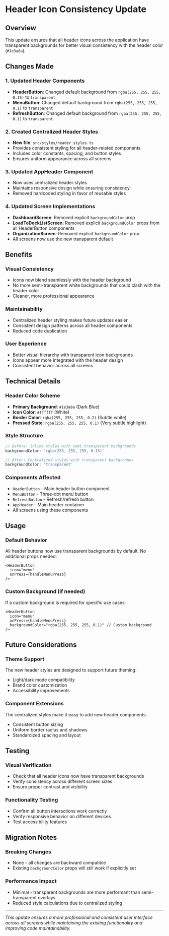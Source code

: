# Header Icon Consistency Update

## Overview
This update ensures that all header icons across the application have transparent backgrounds for better visual consistency with the header color (`#1e3a8a`).

## Changes Made

### 1. Updated Header Components
- **HeaderButton**: Changed default background from `rgba(255, 255, 255, 0.15)` to `transparent`
- **MenuButton**: Changed default background from `rgba(255, 255, 255, 0.1)` to `transparent`
- **RefreshButton**: Changed default background from `rgba(255, 255, 255, 0.1)` to `transparent`

### 2. Created Centralized Header Styles
- **New file**: `src/styles/header.styles.ts`
- Provides consistent styling for all header-related components
- Includes color constants, spacing, and button styles
- Ensures uniform appearance across all screens

### 3. Updated AppHeader Component
- Now uses centralized header styles
- Maintains responsive design while ensuring consistency
- Removed hardcoded styling in favor of reusable styles

### 4. Updated Screen Implementations
- **DashboardScreen**: Removed explicit `backgroundColor` prop
- **LoadToDockListScreen**: Removed explicit `backgroundColor` props from all HeaderButton components
- **OrganizationScreen**: Removed explicit `backgroundColor` prop
- All screens now use the new transparent default

## Benefits

### Visual Consistency
- Icons now blend seamlessly with the header background
- No more semi-transparent white backgrounds that could clash with the header color
- Cleaner, more professional appearance

### Maintainability
- Centralized header styling makes future updates easier
- Consistent design patterns across all header components
- Reduced code duplication

### User Experience
- Better visual hierarchy with transparent icon backgrounds
- Icons appear more integrated with the header design
- Consistent behavior across all screens

## Technical Details

### Header Color Scheme
- **Primary Background**: `#1e3a8a` (Dark Blue)
- **Icon Color**: `#ffffff` (White)
- **Border Color**: `rgba(255, 255, 255, 0.2)` (Subtle white)
- **Pressed State**: `rgba(255, 255, 255, 0.1)` (Very subtle highlight)

### Style Structure
```typescript
// Before: Inline styles with semi-transparent backgrounds
backgroundColor: 'rgba(255, 255, 255, 0.15)'

// After: Centralized styles with transparent backgrounds
backgroundColor: 'transparent'
```

### Components Affected
- `HeaderButton` - Main header button component
- `MenuButton` - Three-dot menu button
- `RefreshButton` - Refresh/refresh button
- `AppHeader` - Main header container
- All screens using these components

## Usage

### Default Behavior
All header buttons now use transparent backgrounds by default. No additional props needed:

```tsx
<HeaderButton
  icon="menu"
  onPress={handleMenuPress}
/>
```

### Custom Background (if needed)
If a custom background is required for specific use cases:

```tsx
<HeaderButton
  icon="menu"
  onPress={handleMenuPress}
  backgroundColor="rgba(255, 255, 255, 0.1)" // Custom background
/>
```

## Future Considerations

### Theme Support
The new header styles are designed to support future theming:
- Light/dark mode compatibility
- Brand color customization
- Accessibility improvements

### Component Extensions
The centralized styles make it easy to add new header components:
- Consistent button sizing
- Uniform border radius and shadows
- Standardized spacing and layout

## Testing

### Visual Verification
- Check that all header icons now have transparent backgrounds
- Verify consistency across different screen sizes
- Ensure proper contrast and visibility

### Functionality Testing
- Confirm all button interactions work correctly
- Verify responsive behavior on different devices
- Test accessibility features

## Migration Notes

### Breaking Changes
- None - all changes are backward compatible
- Existing `backgroundColor` props will still work if explicitly set

### Performance Impact
- Minimal - transparent backgrounds are more performant than semi-transparent overlays
- Reduced style calculations due to centralized styling

---

*This update ensures a more professional and consistent user interface across all screens while maintaining the existing functionality and improving code maintainability.*

